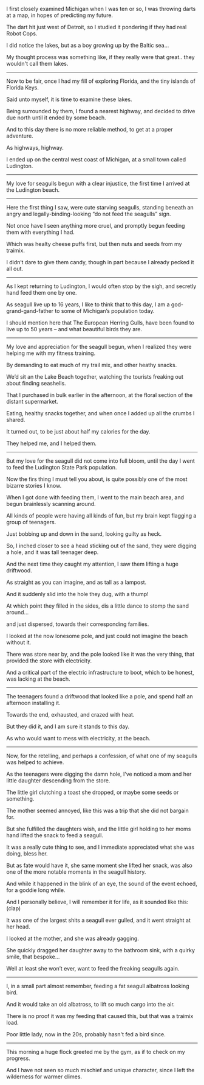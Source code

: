 I first closely examined Michigan when I was ten or so,
I was throwing darts at a map, in hopes of predicting my future.

The dart hit just west of Detroit,
so I studied it pondering if they had real Robot Cops.

I did notice the lakes,
but as a boy growing up by the Baltic sea…

My thought process was something like,
if they really were that great.. they wouldn't call them lakes.

---

Now to be fair, once I had my fill of exploring Florida,
and the tiny islands of Florida Keys.

Said unto myself,
it is time to examine these lakes.

Being surrounded by them, I found a nearest highway,
and decided to drive due north until it ended by some beach.

And to this day there is no more reliable method,
to get at a proper adventure.

As highways,
highway.

I ended up on the central west coast of Michigan,
at a small town called Ludington.

---

My love for seagulls begun with a clear injustice,
the first time I arrived at the Ludington beach.

---

Here the first thing I saw, were cute starving seagulls,
standing beneath an angry and legally-binding-looking “do not feed the seagulls” sign.

Not once have I seen anything more cruel,
and promptly begun feeding them with everything I had.

Which was healty cheese puffs first,
but then nuts and seeds from my traimix.

I didn’t dare to give them candy,
though in part because I already pecked it all out.

---

As I kept returning to Ludington,
I would often stop by the sigh, and secretly hand feed them one by one.

As seagull live up to 16 years, I like to think that to this day,
I am a god-grand-gand-father to some of Michigan’s population today.

I should mention here that The European Herring Gulls,
have been found to live up to 50 years – and what beautiful birds they are.


---

My love and appreciation for the seagull begun,
when I realized they were helping me with my fitness training.

By demanding to eat much of my trail mix,
and other heathy snacks.

We’d sit an the Lake Beach together,
watching the tourists freaking out about finding seashells.

That I purchased in bulk earlier in the afternoon,
at the floral section of the distant supermarket.

Eating, healthy snacks together,
and when once I added up all the crumbs I shared.

It turned out,
to be just about half my calories for the day.

They helped me,
and I helped them.

---

But my love for the seagull did not come into full bloom,
until the day I went to feed the Ludington State Park population.

Now the firs thing I must tell you about,
is quite possibly one of the most bizarre stories I know.

When I got done with feeding them,
I went to the main beach area, and begun brainlessly scanning around.

All kinds of people were having all kinds of fun,
but my brain kept flagging a group of teenagers.

Just bobbing up and down in the sand,
looking guilty as heck.

So, I inched closer to see a head sticking out of the sand,
they were digging a hole, and it was tall teenager deep.

And the next time they caught my attention,
I saw them lifting a huge driftwood.

As straight as you can imagine,
and as tall as a lampost.

And it suddenly slid into the hole they dug,
with a thump!

At which point they filled in the sides,
dis a little dance to stomp the sand around…

and just dispersed,
towards their corresponding families.

I looked at the now lonesome pole,
and just could not imagine the beach without it.

There was store near by, and the pole looked like it was the very thing,
that provided the store with electricity.

And a critical part of the electric infrastructure to boot,
which to be honest, was lacking at the beach.

---

The teenagers found a driftwood that looked like a pole,
and spend half an afternoon installing it.

Towards the end, exhausted,
and crazed with heat.

But they did it,
and I am sure it stands to this day.

As who would want to mess with electricity,
at the beach.

---

Now, for the retelling, and perhaps a confession,
of what one of my seagulls was helped to achieve.

As the teenagers were digging the damn hole,
I’ve noticed a mom and her little daughter descending from the store.

The little girl clutching a toast she dropped,
or maybe some seeds or something.

The mother seemed annoyed,
like this was a trip that she did not bargain for.

But she fulfilled the daughters wish,
and the little girl holding to her moms hand lifted the snack to feed a seagull.

It was a really cute thing to see,
and I immediate appreciated what she was doing, bless her.

But as fate would have it, she same moment she lifted her snack,
was also one of the more notable moments in the seagull history.

And while it happened in the blink of an eye,
the sound of the event echoed, for a goddie long while.

And I personally believe, I will remember it for life,
as it sounded like this: (clap)

It was one of the largest shits a seagull ever gulled,
and it went straight at her head.

I looked at the mother,
and she was already gagging.

She quickly dragged her daughter away to the bathroom sink,
with a quirky smile, that bespoke…

Well at least she won’t ever,
want to feed the freaking seagulls again.

---

I, in a small part almost remember,
feeding a fat seagull albatross looking bird.

And it would take an old albatross,
to lift so much cargo into the air.

There is no proof it was my feeding that caused this,
but that was a traimix load.

Poor little lady, now in the 20s,
probably hasn't fed a bird since.

---

This morning a huge flock greeted me by the gym,
as if to check on my progress.

And I have not seen so much mischief and unique character,
since I left the wilderness for warmer climes.
